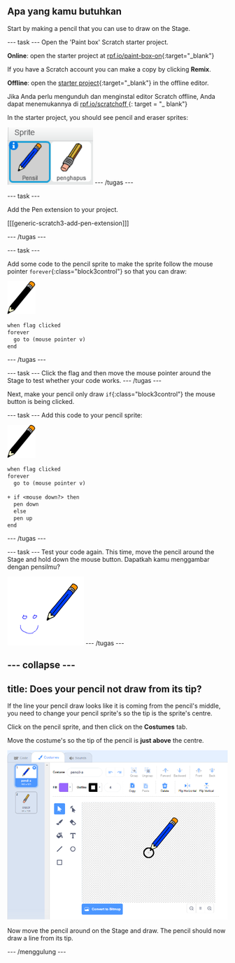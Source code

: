 ## Apa yang kamu butuhkan

Start by making a pencil that you can use to draw on the Stage.

\--- task \--- Open the 'Paint box' Scratch starter project.

**Online**: open the starter project at [rpf.io/paint-box-on](http://rpf.io/paint-box-on){:target="_blank"}

If you have a Scratch account you can make a copy by clicking **Remix**.

**Offline**: open the [starter project](http://rpf.io/p/en/paint-box-go){:target="_blank"} in the offline editor.

Jika Anda perlu mengunduh dan menginstal editor Scratch offline, Anda dapat menemukannya di [ rpf.io/scratchoff ](http://rpf.io/scratchoff) {: target = "_ blank"}

In the starter project, you should see pencil and eraser sprites:

![screenshot](images/paint-starter.png) \--- /tugas \---

\--- task \---

Add the Pen extension to your project.

[[[generic-scratch3-add-pen-extension]]]

\--- /tugas \---

\--- task \---

Add some code to the pencil sprite to make the sprite follow the mouse pointer `forever`{:class="block3control"} so that you can draw:

![pencil](images/pencil.png)

```blocks3
when flag clicked
forever
  go to (mouse pointer v)
end
```

\--- /tugas \---

\--- task \--- Click the flag and then move the mouse pointer around the Stage to test whether your code works. \--- /tugas \---

Next, make your pencil only draw `if`{:class="block3control"} the mouse button is being clicked.

\--- task \--- Add this code to your pencil sprite:

![pencil](images/pencil.png)

```blocks3
when flag clicked
forever
  go to (mouse pointer v)

+ if <mouse down?> then
  pen down
  else
  pen up
end
```

\--- /tugas \---

\--- task \--- Test your code again. This time, move the pencil around the Stage and hold down the mouse button. Dapatkah kamu menggambar dengan pensilmu?

![screenshot](images/paint-draw.png) \--- /tugas \---

## \--- collapse \---

## title: Does your pencil not draw from its tip?

If the line your pencil draw looks like it is coming from the pencil's middle, you need to change your pencil sprite's so the tip is the sprite's centre.

Click on the pencil sprite, and then click on the **Costumes** tab.

Move the costume's so the tip of the pencil is **just above** the centre.

![Pusat kostum](images/costume-center-annotated.png)

Now move the pencil around on the Stage and draw. The pencil should now draw a line from its tip.

\--- /menggulung \---